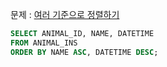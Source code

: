 문제 : [여러 기준으로 정렬하기](https://school.programmers.co.kr/learn/courses/30/lessons/59404)

```sql
SELECT ANIMAL_ID, NAME, DATETIME
FROM ANIMAL_INS
ORDER BY NAME ASC, DATETIME DESC;
```